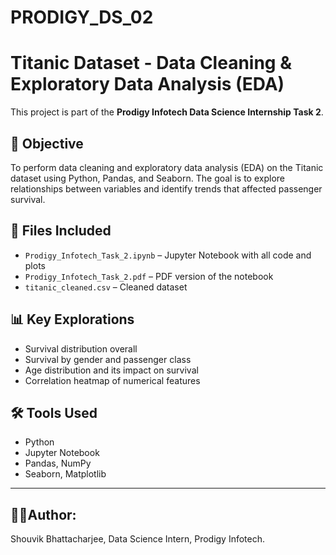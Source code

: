 # PRODIGY_DS_02
# Titanic Dataset - Data Cleaning & Exploratory Data Analysis (EDA)

This project is part of the **Prodigy Infotech Data Science Internship Task 2**.

## 📌 Objective

To perform data cleaning and exploratory data analysis (EDA) on the Titanic dataset using Python, Pandas, and Seaborn. The goal is to explore relationships between variables and identify trends that affected passenger survival.

## 📁 Files Included

- `Prodigy_Infotech_Task_2.ipynb` – Jupyter Notebook with all code and plots
- `Prodigy_Infotech_Task_2.pdf` – PDF version of the notebook 
- `titanic_cleaned.csv` – Cleaned dataset

## 📊 Key Explorations

- Survival distribution overall
- Survival by gender and passenger class
- Age distribution and its impact on survival
- Correlation heatmap of numerical features

## 🛠️ Tools Used

- Python
- Jupyter Notebook
- Pandas, NumPy
- Seaborn, Matplotlib

---

## 🧑‍💻Author: 
Shouvik Bhattacharjee, Data Science Intern, Prodigy Infotech.
